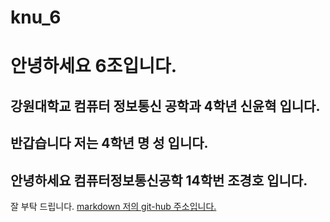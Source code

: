 # knu_6
# 안녕하세요 6조입니다.
## 강원대학교 컴퓨터 정보통신 공학과 4학년 신윤혁 입니다.
## 반갑습니다 저는 4학년 명 성 입니다.
## 안녕하세요 컴퓨터정보통신공학 14학번 조경호 입니다.

잘 부탁 드립니다.
[markdown 저의 git-hub 주소입니다.](https://github.com/shinyh5049)
